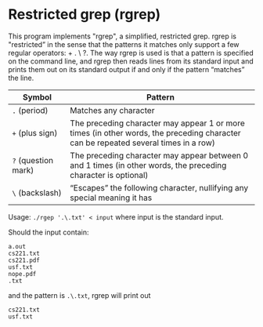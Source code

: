 # Restricted grep (rgrep)

This program implements "rgrep", a simplified, restricted grep. rgrep is "restricted” in the sense that the patterns it matches only support a few regular operators: + . \ ?. The way rgrep is used is that a pattern is specified on the command line, and rgrep then reads lines from its standard input and prints them out on its standard output if and only if the pattern “matches” the line.

| Symbol           | Pattern       |
| ---------------- | ------------- |
| `.` (period)        | Matches any character | 
| `+` (plus sign)     | The preceding character may appear 1 or more times (in other words, the preceding character can be repeated several times in a row)      |
| `?` (question mark) | The preceding character may appear between 0 and 1 times (in other words, the preceding character is optional)      |
| `\` (backslash)     | “Escapes” the following character, nullifying any special meaning it has      |

Usage: `./rgep '.\.txt' < input` where input is the standard input.

Should the input contain:

```
a.out
cs221.txt
cs221.pdf
usf.txt
nope.pdf
.txt
```

and the pattern is `.\.txt`, rgrep will print out

```
cs221.txt
usf.txt
```
